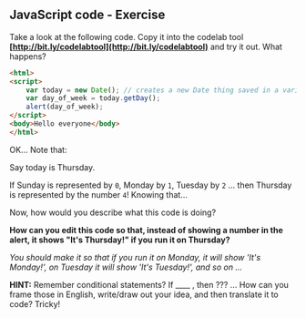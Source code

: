## JavaScript code - Exercise

Take a look at the following code. Copy it into the codelab tool **[http://bit.ly/codelabtool](http://bit.ly/codelabtool)** and try it out. What happens?

```html
<html>
<script>
    var today = new Date(); // creates a new Date thing saved in a variable called today
    var day_of_week = today.getDay();
    alert(day_of_week);
</script>
<body>Hello everyone</body>
</html>
```

OK... Note that:

Say today is Thursday.

If Sunday is represented by `0`, Monday by `1`, Tuesday by `2` ... then Thursday is represented by the number `4`! Knowing that...

Now, how would you describe what this code is doing?

**How can you edit this code so that, instead of showing a number in the alert, it shows "It's Thursday!" if you run it on Thursday?**

*You should make it so that if you run it on Monday, it will show 'It's Monday!', on Tuesday it will show 'It's Tuesday!', and so on ...*

**HINT:** Remember conditional statements? If ____ , then ??? ... How can you frame those in English, write/draw out your idea, and then translate it to code? Tricky!
